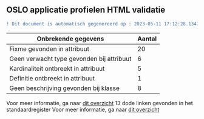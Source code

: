 ## OSLO applicatie profielen HTML validatie
```diff
! Dit document is automatisch gegenereerd op : 2023-05-11 17:12:28.134713
```

| Onbrekende gegevens               | Aantal  |
| ----------------------------              | --------------------------  |
| Fixme gevonden in attribuut               | 20  |
| Geen verwacht type gevonden bij attribuut | 6  |
| Kardinaliteit ontbreekt in attribuut      | 5  |
| Definitie ontbreekt in attribuut          | 1  |
| Geen beschrijving gevonden bij klasse     | 8  |

Voor meer informatie, ga naar [dit overzicht](output/controle_applicatieprofiel.md)
13 dode linken gevonden in het standaardregister
Voor meer informatie, ga naar [dit overzicht](output/dead_links.md)